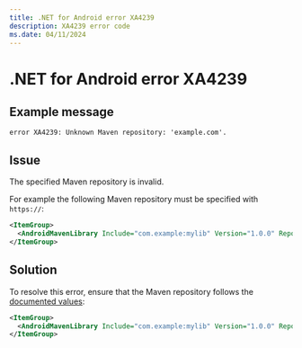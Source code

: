 ```yaml
---
title: .NET for Android error XA4239
description: XA4239 error code
ms.date: 04/11/2024
---
```

# .NET for Android error XA4239

## Example message

```
error XA4239: Unknown Maven repository: 'example.com'.
```

## Issue

The specified Maven repository is invalid.

For example the following Maven repository must be specified with `https://`:

```xml
<ItemGroup>
  <AndroidMavenLibrary Include="com.example:mylib" Version="1.0.0" Repository="example.com" />
</ItemGroup>
```

## Solution

To resolve this error, ensure that the Maven repository follows the [documented values](../features/maven/android-maven-library.md):

```xml
<ItemGroup>
  <AndroidMavenLibrary Include="com.example:mylib" Version="1.0.0" Repository="https://example.com" />
</ItemGroup>
```
